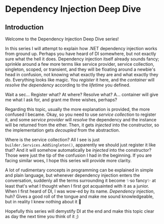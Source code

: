 # Dependency Injection  Deep Dive

## Introduction

Welcome to the Dependency Injection Deep Dive series!

In this series I will attempt to explain how .NET dependency injection works from ground up. Perhaps you have heard of DI somewhere, but not exactly sure what the hell it does. Dependency injection itself already sounds fancy; sprinkle around a few more terms like service provider, service collection, singleton, scoped, or transient, and they will be floating around a newbie's head in confusion, not knowing what exactly they are and what exactly they do. Everything looks like magic. You _register_ it here, and the _container_ will _resolve the dependency_ according to the _lifetime_ you defined.

Wait a sec... Register what? At where? Resolve what? A... container will give me what I ask for, and grant me three wishes, perhaps? 

Regarding this topic, usually the more explanation is provided, the more confused I became. Okay, so you need to use _service collection_ to register it, and some _service provider_ will _resolve_ the dependency and the instance will be returned from the ether. Then, it gets _injected_ into the constructor, so the implementation gets _decoupled_ from the abstraction.

Where is the service collection? All I see is just `builder.Services.AddSingleton()`, apparently we should just register it like that? And it will somehow automatically be _injected_ into the constructor? Those were just the tip of the confusion I had in the beginning. If you are facing similar woes, I hope this series will provide more clarity.

A lot of rudimentary concepts in programming can be explained in simple and plain language, but whenever dependency injection enters the conversation, suddenly all the terms surrounding it become ✨so fancy✨ at least that's what I thought when I first got acquainted with it as a junior. When I first heard of DI, I was wow-ed by its name. _Dependency injection_, huh? Gives a good roll of the tongue and make me sound knowledgeable, but in reality I knew nothing about it 🤣

Hopefully this series will demystify DI at the end and make this topic clear as day the next time you think of it ;) 




